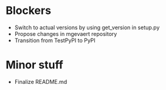 # Blockers

* Switch to actual versions by using get_version in setup.py
* Propose changes in mgevaert repository
* Transition from TestPyPI to PyPI

# Minor stuff

* Finalize README.md
